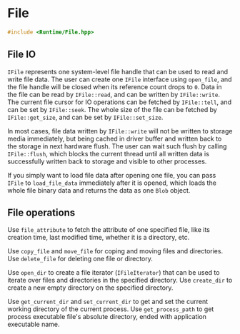 # File

```c++
#include <Runtime/File.hpp>
```

## File IO

`IFile` represents one system-level file handle that can be used to read and write file data. The user can create one `IFile` interface using `open_file`, and the file handle will be closed when its reference count drops to `0`. Data in the file can be read by `IFile::read`, and can be written by `IFile::write`. The current file cursor for IO operations can be fetched by `IFile::tell`, and can be set by `IFile::seek`. The whole size of the file can be fetched by `IFile::get_size`, and can be set by `IFile::set_size`.

In most cases, file data written by `IFile::write` will not be written to storage media immediately, but being cached in driver buffer and written back to the storage in next hardware flush. The user can wait such flush by calling `IFile::flush`, which blocks the current thread until all written data is successfully written back to storage and visible to other processes.

If you simply want to load file data after opening one file, you can pass `IFile` to `load_file_data` immediately after it is opened, which loads the whole file binary data and returns the data as one `Blob` object.

## File operations

Use `file_attribute` to fetch the attribute of one specified file, like its creation time, last modified time, whether it is a directory, etc. 

Use `copy_file` and `move_file` for coping and moving files and directories. Use `delete_file` for deleting one file or directory.

Use `open_dir` to create a file iterator (`IFileIterator`) that can be used to iterate over files and directories in the specified directory. Use `create_dir` to create a new empty directory on the specified directory.

Use `get_current_dir` and `set_current_dir` to get and set the current working directory of the current process. Use `get_process_path` to get process executable file's absolute directory, ended with application executable name.

